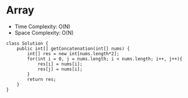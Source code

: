# Array
* Time Complexity: O(N)
* Space Complexity: O(N)
```
class Solution {
    public int[] getConcatenation(int[] nums) {
        int[] res = new int[nums.length*2];
        for(int i = 0, j = nums.length; i < nums.length; i++, j++){
            res[i] = nums[i];
            res[j] = nums[i];
        }
        return res;
    }
}
```